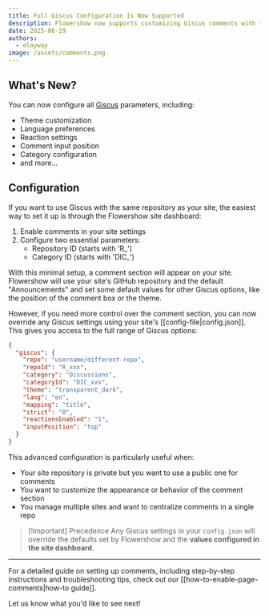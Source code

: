 ```yaml
---
title: Full Giscus Configuration Is Now Supported
description: Flowershow now supports customizing Giscus comments with themes, languages, reactions, and other settings.
date: 2025-06-29
authors:
  - olayway
image: /assets/comments.png
---
```


## What's New?

You can now configure all [Giscus](https://giscus.app/) parameters, including:

- Theme customization
- Language preferences
- Reaction settings
- Comment input position
- Category configuration
- and more...

## Configuration

If you want to use Giscus with the same repository as your site, the easiest way to set it up is through the Flowershow site dashboard:

1. Enable comments in your site settings
2. Configure two essential parameters:
   - Repository ID (starts with 'R_')
   - Category ID (starts with 'DIC_')

With this minimal setup, a comment section will appear on your site. Flowershow will use your site's GitHub repository and the default "Announcements" and set some default values for other Giscus options, like the position of the comment box or the theme.

However, if you need more control over the comment section, you can now override any Giscus settings using your site's [[config-file|config.json]]. This gives you access to the full range of Giscus options:

```json
{
  "giscus": {
    "repo": "username/different-repo",
    "repoId": "R_xxx",
    "category": "Discussions",
    "categoryId": "DIC_xxx",
    "theme": "transparent_dark",
    "lang": "en",
    "mapping": "title",
    "strict": "0",
    "reactionsEnabled": "1",
    "inputPosition": "top"
  }
}
```

This advanced configuration is particularly useful when:

- Your site repository is private but you want to use a public one for comments
- You want to customize the appearance or behavior of the comment section
- You manage multiple sites and want to centralize comments in a single repo

> [!important] Precedence
> Any Giscus settings in your `config.json` will override the defaults set by Flowershow and the **values configured in the site dashboard**.

---

For a detailed guide on setting up comments, including step-by-step instructions and troubleshooting tips, check out our [[how-to-enable-page-comments|how-to guide]].

Let us know what you'd like to see next!
